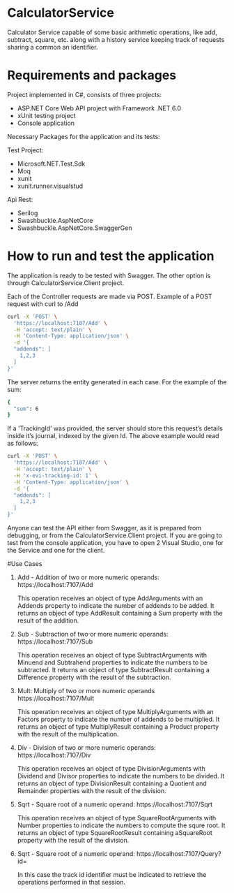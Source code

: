 # CalculatorService
Calculator Service capable of some basic arithmetic operations, like add, subtract, square, etc. along with a history
service keeping track of requests sharing a common an identifier.

# Requirements and packages

Project implemented in C#, consists of three projects:

* ASP.NET Core Web API project with Framework .NET 6.0
* xUnit testing project
* Console application

Necessary Packages for the application and its tests: 

Test Project:
* Microsoft.NET.Test.Sdk
* Moq
* xunit
* xunit.runner.visualstud

Api Rest:
* Serilog
* Swashbuckle.AspNetCore
* Swashbuckle.AspNetCore.SwaggerGen


# How to run and test the application

The application is ready to be tested with Swagger. The other option is through CalculatorService.Client project. 

Each of the Controller requests are made via POST. Example of a POST request with curl to /Add

```sh
curl -X 'POST' \
  'https://localhost:7107/Add' \
  -H 'accept: text/plain' \
  -H 'Content-Type: application/json' \
  -d '{
  "addends": [
    1,2,3
  ]
}'
```

The server returns the entity generated in each case. For the example of the sum:

```sh
{
  "sum": 6
}
```

If a 'TrackingId’ was provided, the server should store this request’s details inside it’s journal, indexed by the given Id.  The above example would read as follows:
```sh
curl -X 'POST' \
  'https://localhost:7107/Add' \
  -H 'accept: text/plain' \
  -H 'x-evi-tracking-id: 1' \
  -H 'Content-Type: application/json' \
  -d '{
  "addends": [
    1,2,3
  ]
}'
```

Anyone can test the API either from Swagger, as it is prepared from debugging, or from the CalculatorService.Client project. If you are going to test from the console application, you have to open 2 Visual Studio, one for the Service and one for the client.


#Use Cases

1. Add - Addition of two or more numeric operands: https://localhost:7107/Add
   
   This operation receives an object of type AddArguments with an Addends property to indicate the number of addends to be added. It returns an object of type AddResult containing a Sum property with the result of the addition.

2. Sub - Subtraction of two or more numeric operands: https://localhost:7107/Sub

      This operation receives an object of type SubtractArguments with Minuend and Subtrahend properties to indicate the numbers to be subtracted. It returns an object of type SubtractResult containing a Difference property with the result of the subtraction.

3. Mult: Multiply of two or more numeric operands https://localhost:7107/Mult
    
    This operation receives an object of type MultiplyArguments with an Factors property to indicate the number of addends to be multiplied. It returns an object of type MultiplyResult containing a Product property with the result of the multiplication.

4. Div - Division of two or more numeric operands: https://localhost:7107/Div

    This operation receives an object of type DivisionArguments with Dividend and Divisor properties to indicate the numbers to be divided. It returns an object of type DivisionResult containing a Quotient and Remainder properties with the result of the division.

5. Sqrt - Square root of a numeric operand: https://localhost:7107/Sqrt

    This operation receives an object of type SquareRootArguments with Number properties to indicate the numbers to compute the squre root. It returns an object of type SquareRootResult containing aSquareRoot property with the result of the division.

6. Sqrt - Square root of a numeric operand: https://localhost:7107/Query?id=

    In this case the track id identifier must be indicated to retrieve the operations performed in that session.
